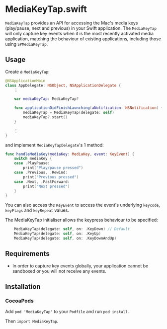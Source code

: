 # MediaKeyTap.swift

`MediaKeyTap` provides an API for accessing the Mac's media keys (play/pause, next and previous) in your Swift application.
The `MediaKeyTap` will only capture key events when it is the most recently activated media application, matching the behaviour of
existing applications, including those using `SPMediaKeyTap`.

## Usage

Create a `MediaKeyTap`:
```swift
@NSApplicationMain
class AppDelegate: NSObject, NSApplicationDelegate {
    ⋮

    var mediaKeyTap: MediaKeyTap?

    func applicationDidFinishLaunching(aNotification: NSNotification) {
        mediaKeyTap = MediaKeyTap(delegate: self)
        mediaKeyTap?.start()
    }

    ⋮
}
```

and implement `MediaKeyTapDelegate`'s 1 method:
```swift
func handleMediaKey(mediaKey: MediaKey, event: KeyEvent) {
    switch mediaKey {
    case .PlayPause:
        print("Play/pause pressed")
    case .Previous, .Rewind:
        print("Previous pressed")
    case .Next, .FastForward:
        print("Next pressed")
    }
}
```

You can also access the `KeyEvent` to access the event's underlying `keycode`, `keyFlags` and `keyRepeat` values.

The MediaKeyTap initialiser allows the keypress behaviour to be specified:
```swift
    MediaKeyTap(delegate: self, on: .KeyDown) // Default
    MediaKeyTap(delegate: self, on: .KeyUp)
    MediaKeyTap(delegate: self, on: .KeyDownAndUp)
```

## Requirements

* In order to capture key events globally, your application cannot be sandboxed or you will not receive any events.

## Installation

### CocoaPods

Add `pod 'MediaKeyTap'` to your `Podfile` and run `pod install`.

Then `import MediaKeyTap`.
